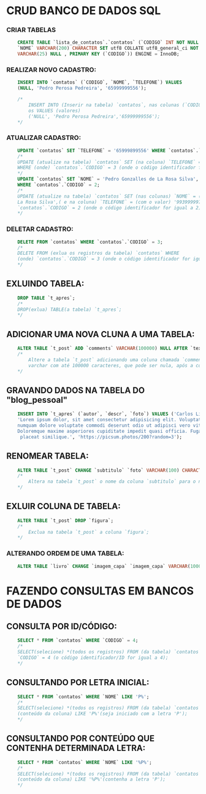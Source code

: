 # CRUD BANCO DE DADOS SQL
### CRIAR TABELAS
```SQL
    CREATE TABLE `lista_de_contatos`.`contatos` (`CODIGO` INT NOT NULL AUTO_INCREMENT,
    `NOME` VARCHAR(200) CHARACTER SET utf8 COLLATE utf8_general_ci NOT NULL , `TELEFONE`
    VARCHAR(25) NULL , PRIMARY KEY (`CODIGO`)) ENGINE = InnoDB;
```

### REALIZAR NOVO CADASTRO:
```SQL
    INSERT INTO `contatos` (`CODIGO`, `NOME`, `TELEFONE`) VALUES
    (NULL, 'Pedro Perosa Pedreira', '65999999556');

    /*
        INSERT INTO (Inserir na tabela) `contatos`, nas colunas (`CODIGO`, `NOME`,`TELEFONE`)
        os VALUES (valores)
        ('NULL', 'Pedro Perosa Pedreira','65999999556');     
    */
```

### ATUALIZAR CADASTRO:
```SQL
    UPDATE `contatos` SET `TELEFONE` = '65999899556' WHERE `contatos`.`CODIGO` = 3;
    /*
    UPDATE (atualize na tabela) `contatos` SET (na coluna) `TELEFONE` = (com o valor) '65999899556'
    WHERE (onde) `contatos`.`CODIGO` = 3 (onde o código identificador for igual a 3);
    */
    UPDATE `contatos` SET `NOME` = 'Pedro Gonzalles de La Rosa Silva', `TELEFONE` = '99399999788'
    WHERE `contatos`.`CODIGO` = 2;
    /*
    UPDATE (atualize na tabela) `contatos` SET (nas colunas) `NOME` = (com o valor) 'Pedro Gonzalles de
    La Rosa Silva',( e na coluna) `TELEFONE` = (com o valor) '99399999788',  WHERE (onde) 
    `contatos`.`CODIGO` = 2 (onde o código identificador for igual a 2);
    */
```

### DELETAR CADASTRO:
```SQL
    DELETE FROM `contatos` WHERE `contatos`.`CODIGO` = 3;
    /*
    DELETE FROM (exlua os registros da tabela) `contatos` WHERE
    (onde) `contatos`.`CODIGO` = 3 (onde o código identificador for igual a 2);
    */
```

## EXLUINDO TABELA:
```SQL
    DROP TABLE `t_apres`;
    /*
    DROP(exlua) TABLE(a tabela) `t_apres`;
    */
```

## ADICIONAR UMA NOVA CLUNA A UMA TABELA:
```SQL
    ALTER TABLE `t_post` ADD `comments` VARCHAR(100000) NULL AFTER `texto`;
    /*
        Altere a tabela `t_post` adicionando uma coluna chamada `comments`, do tipo
        varchar com até 100000 caracteres, que pode ser nula, após a coluna `texto`;
    */
```

## GRAVANDO DADOS NA TABELA DO "blog_pessoal"
```sql
    INSERT INTO `t_apres` (`autor`, `descr`, `foto`) VALUES ('Carlos Lima', 
    'Lorem ipsum dolor, sit amet consectetur adipisicing elit. Voluptates 
    numquam dolore voluptate commodi deserunt odio ut adipisci vero vitae. 
    Doloremque maxime asperiores cupiditate impedit quasi officia. Fuga nihil
     placeat similique.', 'https://picsum.photos/200?random=3');
```

## RENOMEAR TABELA:
```SQL
    ALTER TABLE `t_post` CHANGE `subtitulo` `foto` VARCHAR(100) CHARACTER SET utf8 COLLATE utf8_general_ci NOT NULL;
    /*
        Altera na tabela `t_post` o nome da coluna `subtitulo` para o nome `foto`;
    */
```

## EXLUIR COLUNA DE TABELA:
```SQL
    ALTER TABLE `t_post` DROP `figura`;
    /*
        Exclua na tabela `t_post` a coluna `figura`;
    */
```

### ALTERANDO ORDEM DE UMA TABELA:
```SQL
    ALTER TABLE `livro` CHANGE `imagem_capa` `imagem_capa` VARCHAR(1000) CHARACTER SET utf8 COLLATE utf8_general_ci NULL DEFAULT NULL AFTER `ID`;
```

# FAZENDO CONSULTAS EM BANCOS DE DADOS
## CONSULTA POR ID/CÓDIGO:
```SQL
    SELECT * FROM `contatos` WHERE `CODIGO` = 4;
    /*
    SELECT(selecione) *(todos os registros) FROM (da tabela) `contatos` WHERE(onde)
    `CODIGO` = 4 (o código identificador/ID for igual a 4);
    */
```
## CONSULTANDO POR LETRA INICIAL:
```SQL
    SELECT * FROM `contatos` WHERE `NOME` LIKE 'P%';
    /*
    SELECT(selecione) *(todos os registros) FROM (da tabela) `contatos` WHERE(onde) `NOME`
    (conteúdo da coluna) LIKE 'P%'(seja iniciado com a letra 'P');
    */
```
## CONSULTANDO POR CONTEÚDO QUE CONTENHA DETERMINADA LETRA:
```SQL
    SELECT * FROM `contatos` WHERE `NOME` LIKE '%P%';
    /*
    SELECT(selecione) *(todos os registros) FROM (da tabela) `contatos` WHERE(onde) `NOME`
    (conteúdo da coluna) LIKE '%P%'(contenha a letra 'P');
    */
```
